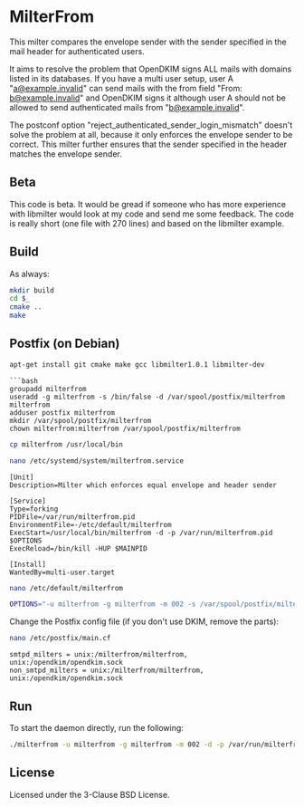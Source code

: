 # MilterFrom
This milter compares the envelope sender with the sender specified in the mail header for authenticated users.

It aims to resolve the problem that OpenDKIM signs ALL mails with domains listed in its databases. If you have a multi user setup, user A "a@example.invalid" can send mails with the from field "From: b@example.invalid" and OpenDKIM signs it although user A should not be allowed to send authenticated mails from "b@example.invalid".

The postconf option "reject_authenticated_sender_login_mismatch" doesn't solve the problem at all, because it only enforces the envelope sender to be correct. This milter further ensures that the sender specified in the header matches the envelope sender.

## Beta
This code is beta. It would be gread if someone who has more experience with libmilter would look at my code and send me some feedback. The code is really short (one file with 270 lines) and based on the libmilter example. 

## Build
As always:
```bash
mkdir build
cd $_
cmake ..
make
```

## Postfix (on Debian)
```bash
apt-get install git cmake make gcc libmilter1.0.1 libmilter-dev
```

```
```bash
groupadd milterfrom
useradd -g milterfrom -s /bin/false -d /var/spool/postfix/milterfrom milterfrom
adduser postfix milterfrom
mkdir /var/spool/postfix/milterfrom
chown milterfrom:milterfrom /var/spool/postfix/milterfrom
```

```bash
cp milterfrom /usr/local/bin
```
```bash
nano /etc/systemd/system/milterfrom.service
```
```
[Unit]
Description=Milter which enforces equal envelope and header sender

[Service]
Type=forking
PIDFile=/var/run/milterfrom.pid
EnvironmentFile=-/etc/default/milterfrom
ExecStart=/usr/local/bin/milterfrom -d -p /var/run/milterfrom.pid $OPTIONS
ExecReload=/bin/kill -HUP $MAINPID

[Install]
WantedBy=multi-user.target
```
```bash
nano /etc/default/milterfrom
```
```bash
OPTIONS="-u milterfrom -g milterfrom -m 002 -s /var/spool/postfix/milterfrom/milterfrom"
```

Change the Postfix config file (if you don't use DKIM, remove the parts):
```bash
nano /etc/postfix/main.cf
```
```
smtpd_milters = unix:/milterfrom/milterfrom, unix:/opendkim/opendkim.sock
non_smtpd_milters = unix:/milterfrom/milterfrom, unix:/opendkim/opendkim.sock
```

## Run
To start the daemon directly, run the following:
```bash
./milterfrom -u milterfrom -g milterfrom -m 002 -d -p /var/run/milterfrom.pid -s /var/spool/postfix/milterfrom/milterfrom
```

## License
Licensed under the 3-Clause BSD License.
